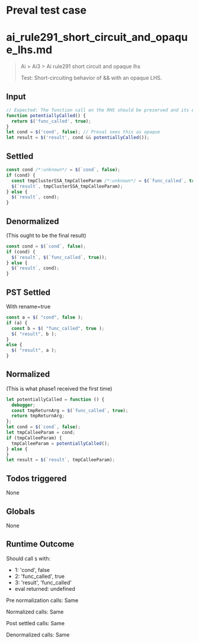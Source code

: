 # Preval test case

# ai_rule291_short_circuit_and_opaque_lhs.md

> Ai > Ai3 > Ai rule291 short circuit and opaque lhs
>
> Test: Short-circuiting behavior of && with an opaque LHS.

## Input

`````js filename=intro
// Expected: The function call on the RHS should be preserved and its execution should depend on the opaque LHS.
function potentiallyCalled() {
  return $('func_called', true);
}
let cond = $('cond', false); // Preval sees this as opaque
let result = $('result', cond && potentiallyCalled());
`````


## Settled


`````js filename=intro
const cond /*:unknown*/ = $(`cond`, false);
if (cond) {
  const tmpClusterSSA_tmpCalleeParam /*:unknown*/ = $(`func_called`, true);
  $(`result`, tmpClusterSSA_tmpCalleeParam);
} else {
  $(`result`, cond);
}
`````


## Denormalized
(This ought to be the final result)

`````js filename=intro
const cond = $(`cond`, false);
if (cond) {
  $(`result`, $(`func_called`, true));
} else {
  $(`result`, cond);
}
`````


## PST Settled
With rename=true

`````js filename=intro
const a = $( "cond", false );
if (a) {
  const b = $( "func_called", true );
  $( "result", b );
}
else {
  $( "result", a );
}
`````


## Normalized
(This is what phase1 received the first time)

`````js filename=intro
let potentiallyCalled = function () {
  debugger;
  const tmpReturnArg = $(`func_called`, true);
  return tmpReturnArg;
};
let cond = $(`cond`, false);
let tmpCalleeParam = cond;
if (tmpCalleeParam) {
  tmpCalleeParam = potentiallyCalled();
} else {
}
let result = $(`result`, tmpCalleeParam);
`````


## Todos triggered


None


## Globals


None


## Runtime Outcome


Should call `$` with:
 - 1: 'cond', false
 - 2: 'func_called', true
 - 3: 'result', 'func_called'
 - eval returned: undefined

Pre normalization calls: Same

Normalized calls: Same

Post settled calls: Same

Denormalized calls: Same
